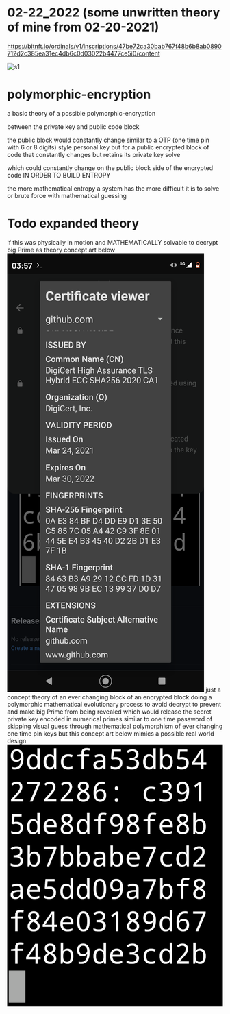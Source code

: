 # 02-22_2022 (some unwritten theory of mine from 02-20-2021)

https://bitnft.io/ordinals/v1/inscriptions/47be72ca30bab767f48b6b8ab0890712d2c385ea31ec4db6c0d03022b4477ce5i0/content

![s1](https://github.com/c4pt000/polymorphic-encryption/releases/download/polymorphic-QR-code-2fa-encryption-concept/BIG-ENCRYPT-ENCRYPT-THE-ENCRYPT-TO_DECRYPT-THE_DECRYPT.gif)

# polymorphic-encryption
a basic theory of a possible polymorphic-encryption

between the private key and public code block 

the public block would constantly change similar to a OTP (one time pin with 6 or 8 digits) style personal key
but for a public encrypted block of code that constantly changes but retains its private key solve

which could constantly change on the public block side of the encrypted code IN ORDER TO BUILD ENTROPY

the more mathematical entropy a system has the more difficult it is to solve or brute force with mathematical guessing

# Todo expanded theory
if this was physically in motion and MATHEMATICALLY solvable to decrypt big Prime as theory concept art below
![s1](https://github.com/c4pt000/polymorphic-encryption/raw/main/Screenshot_20220302-035747-474.png)
just a concept theory of an ever changing block of an encrypted block doing a polymorphic mathematical evolutionary process to avoid decrypt to prevent and make big Prime from being revealed which would release the secret private key encoded in numerical primes
similar to one time password of skipping visual guess through mathematical polymorphism of ever changing one time pin keys but this concept art below mimics a possible real world design
![s1](https://github.com/c4pt000/polymorphic-encryption/raw/main/Webp.net-gifmaker.gif)
